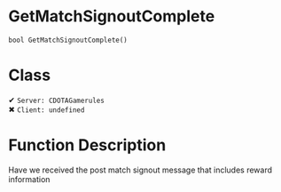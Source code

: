 # GetMatchSignoutComplete
```
bool GetMatchSignoutComplete()
```
# Class
✔ `Server: CDOTAGamerules`  
✖ `Client: undefined`  

# Function Description
Have we received the post match signout message that includes reward information

